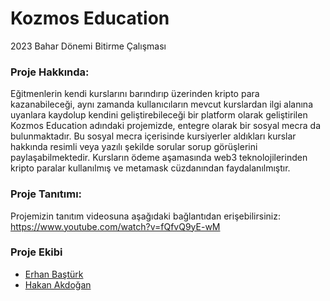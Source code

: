 # Kozmos Education
2023 Bahar Dönemi Bitirme Çalışması 

### Proje Hakkında:
Eğitmenlerin kendi kurslarını barındırıp üzerinden kripto para kazanabileceği, aynı zamanda kullanıcıların mevcut kurslardan ilgi alanına uyanlara kaydolup kendini geliştirebileceği bir platform olarak geliştirilen Kozmos Education adındaki projemizde, entegre olarak bir sosyal mecra da bulunmaktadır. Bu sosyal mecra içerisinde kursiyerler aldıkları kurslar hakkında resimli veya yazılı şekilde sorular sorup görüşlerini paylaşabilmektedir. Kursların ödeme aşamasında web3 teknolojilerinden kripto paralar kullanılmış ve metamask cüzdanından faydalanılmıştır.

### Proje Tanıtımı:
Projemizin tanıtım videosuna aşağıdaki bağlantıdan erişebilirsiniz:
https://www.youtube.com/watch?v=fQfvQ9yE-wM

### Proje Ekibi
- [Erhan Baştürk](https://github.com/basturkerhan)
- [Hakan Akdoğan](https://github.com/hakanakdogan)
